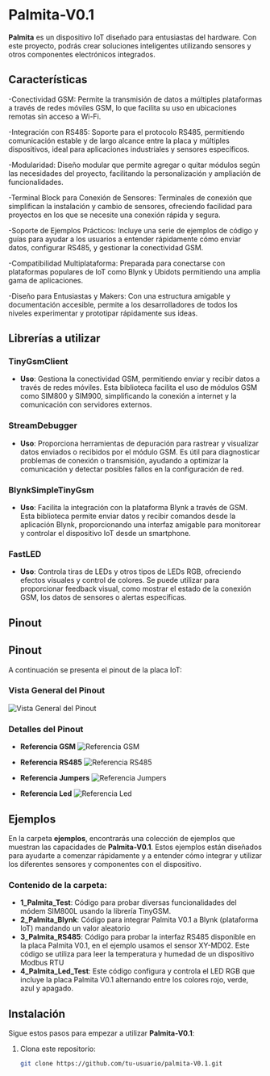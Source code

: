 # Palmita-V0.1

**Palmita** es un dispositivo IoT diseñado para entusiastas del hardware. Con este proyecto, podrás crear soluciones inteligentes utilizando sensores y otros componentes electrónicos integrados.

## Características

-Conectividad GSM: Permite la transmisión de datos a múltiples plataformas a través de redes móviles GSM, lo que facilita su uso en ubicaciones remotas sin acceso a Wi-Fi.

-Integración con RS485: Soporte para el protocolo RS485, permitiendo comunicación estable y de largo alcance entre la placa y múltiples dispositivos, ideal para aplicaciones industriales y sensores específicos.

-Modularidad: Diseño modular que permite agregar o quitar módulos según las necesidades del proyecto, facilitando la personalización y ampliación de funcionalidades.

-Terminal Block para Conexión de Sensores: Terminales de conexión que simplifican la instalación y cambio de sensores, ofreciendo facilidad para proyectos en los que se necesite una conexión rápida y segura.

-Soporte de Ejemplos Prácticos: Incluye una serie de ejemplos de código y guías para ayudar a los usuarios a entender rápidamente cómo enviar datos, configurar RS485, y gestionar la conectividad GSM.

-Compatibilidad Multiplataforma: Preparada para conectarse con plataformas populares de IoT como Blynk y Ubidots permitiendo una amplia gama de aplicaciones.

-Diseño para Entusiastas y Makers: Con una estructura amigable y documentación accesible, permite a los desarrolladores de todos los niveles experimentar y prototipar rápidamente sus ideas.

## Librerías a utilizar

### TinyGsmClient
- **Uso**: Gestiona la conectividad GSM, permitiendo enviar y recibir datos a través de redes móviles. Esta biblioteca facilita el uso de módulos GSM como SIM800 y SIM900, simplificando la conexión a internet y la comunicación con servidores externos.

### StreamDebugger
- **Uso**: Proporciona herramientas de depuración para rastrear y visualizar datos enviados o recibidos por el módulo GSM. Es útil para diagnosticar problemas de conexión o transmisión, ayudando a optimizar la comunicación y detectar posibles fallos en la configuración de red.

### BlynkSimpleTinyGsm
- **Uso**: Facilita la integración con la plataforma Blynk a través de GSM. Esta biblioteca permite enviar datos y recibir comandos desde la aplicación Blynk, proporcionando una interfaz amigable para monitorear y controlar el dispositivo IoT desde un smartphone.

### FastLED
- **Uso**: Controla tiras de LEDs y otros tipos de LEDs RGB, ofreciendo efectos visuales y control de colores. Se puede utilizar para proporcionar feedback visual, como mostrar el estado de la conexión GSM, los datos de sensores o alertas específicas.

## Pinout

## Pinout

A continuación se presenta el pinout de la placa IoT:

### Vista General del Pinout

![Vista General del Pinout](./Imagenes/pinout.png.png)

### Detalles del Pinout

- **Referencia GSM**
  ![Referencia GSM](./Imagenes/referencias_gsm.png.png)

- **Referencia RS485**
  ![Referencia RS485](./Imagenes/referencias_485.png.png)

- **Referencia Jumpers**
  ![Referencia Jumpers](./Imagenes/referencias_jumper.png.png)

- **Referencia Led**
  ![Referencia Led](./Imagenes/referencias_led.png.png)


## Ejemplos

En la carpeta **ejemplos**, encontrarás una colección de ejemplos que muestran las capacidades de **Palmita-V0.1**. Estos ejemplos están diseñados para ayudarte a comenzar rápidamente y a entender cómo integrar y utilizar los diferentes sensores y componentes con el dispositivo.

### Contenido de la carpeta:

- **1_Palmita_Test**: Código para probar diversas funcionalidades del módem SIM800L usando la librería TinyGSM.
- **2_Palmita_Blynk**: Código para integrar Palmita V0.1 a Blynk (plataforma IoT) mandando un valor aleatorio
- **3_Palmita_RS485**: Código para probar la interfaz RS485 disponible en la placa Palmita V0.1, en el ejemplo usamos el sensor XY-MD02. Este código se utiliza para leer la temperatura y humedad de un dispositivo Modbus RTU
- **4_Palmita_Led_Test**: Este código configura y controla el LED RGB que incluye la placa Palmita V0.1 alternando entre los colores rojo, verde, azul y apagado.

## Instalación

Sigue estos pasos para empezar a utilizar **Palmita-V0.1**:

1. Clona este repositorio:
   ```bash
   git clone https://github.com/tu-usuario/palmita-V0.1.git

